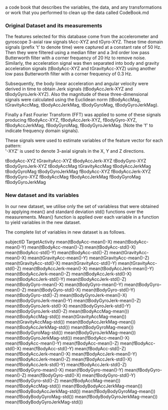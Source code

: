 a code book that describes the variables, the data, and any transformations or work that you performed to clean up the data called CodeBook.md

### Original Dataset and its measurements

The features selected for this database come from the accelerometer and gyroscope 3-axial raw signals tAcc-XYZ and tGyro-XYZ. These time domain signals (prefix 't' to denote time) were captured at a constant rate of 50 Hz. Then they were filtered using a median filter and a 3rd order low pass Butterworth filter with a corner frequency of 20 Hz to remove noise. Similarly, the acceleration signal was then separated into body and gravity acceleration signals (tBodyAcc-XYZ and tGravityAcc-XYZ) using another low pass Butterworth filter with a corner frequency of 0.3 Hz. 

Subsequently, the body linear acceleration and angular velocity were derived in time to obtain Jerk signals (tBodyAccJerk-XYZ and tBodyGyroJerk-XYZ). Also the magnitude of these three-dimensional signals were calculated using the Euclidean norm (tBodyAccMag, tGravityAccMag, tBodyAccJerkMag, tBodyGyroMag, tBodyGyroJerkMag). 

Finally a Fast Fourier Transform (FFT) was applied to some of these signals producing fBodyAcc-XYZ, fBodyAccJerk-XYZ, fBodyGyro-XYZ, fBodyAccJerkMag, fBodyGyroMag, fBodyGyroJerkMag. (Note the 'f' to indicate frequency domain signals). 

These signals were used to estimate variables of the feature vector for each pattern:  
'-XYZ' is used to denote 3-axial signals in the X, Y and Z directions.

tBodyAcc-XYZ
tGravityAcc-XYZ
tBodyAccJerk-XYZ
tBodyGyro-XYZ
tBodyGyroJerk-XYZ
tBodyAccMag
tGravityAccMag
tBodyAccJerkMag
tBodyGyroMag
tBodyGyroJerkMag
fBodyAcc-XYZ
fBodyAccJerk-XYZ
fBodyGyro-XYZ
fBodyAccMag
fBodyAccJerkMag
fBodyGyroMag
fBodyGyroJerkMag

### New dataset and its variables
In our new dataset, we utilise only the set of 
variabless that were obtained by applying mean() and standard deviation
std() functions over the measurements. 
Mean() function is applied over each variable in a function to yield
variables in the new dataset. 


The complete list of variables in new dataset is as follows.


subjectID
TargetActivity
mean(tBodyAcc-mean()-X)
mean(tBodyAcc-mean()-Y)
mean(tBodyAcc-mean()-Z)
mean(tBodyAcc-std()-X)
mean(tBodyAcc-std()-Y)
mean(tBodyAcc-std()-Z)
mean(tGravityAcc-mean()-X)
mean(tGravityAcc-mean()-Y)
mean(tGravityAcc-mean()-Z)
mean(tGravityAcc-std()-X)
mean(tGravityAcc-std()-Y)
mean(tGravityAcc-std()-Z)
mean(tBodyAccJerk-mean()-X)
mean(tBodyAccJerk-mean()-Y)
mean(tBodyAccJerk-mean()-Z)
mean(tBodyAccJerk-std()-X)
mean(tBodyAccJerk-std()-Y)
mean(tBodyAccJerk-std()-Z)
mean(tBodyGyro-mean()-X)
mean(tBodyGyro-mean()-Y)
mean(tBodyGyro-mean()-Z)
mean(tBodyGyro-std()-X)
mean(tBodyGyro-std()-Y)
mean(tBodyGyro-std()-Z)
mean(tBodyGyroJerk-mean()-X)
mean(tBodyGyroJerk-mean()-Y)
mean(tBodyGyroJerk-mean()-Z)
mean(tBodyGyroJerk-std()-X)
mean(tBodyGyroJerk-std()-Y)
mean(tBodyGyroJerk-std()-Z)
mean(tBodyAccMag-mean())
mean(tBodyAccMag-std())
mean(tGravityAccMag-mean())
mean(tGravityAccMag-std())
mean(tBodyAccJerkMag-mean())
mean(tBodyAccJerkMag-std())
mean(tBodyGyroMag-mean())
mean(tBodyGyroMag-std())
mean(tBodyGyroJerkMag-mean())
mean(tBodyGyroJerkMag-std())
mean(fBodyAcc-mean()-X)
mean(fBodyAcc-mean()-Y)
mean(fBodyAcc-mean()-Z)
mean(fBodyAcc-std()-X)
mean(fBodyAcc-std()-Y)
mean(fBodyAcc-std()-Z)
mean(fBodyAccJerk-mean()-X)
mean(fBodyAccJerk-mean()-Y)
mean(fBodyAccJerk-mean()-Z)
mean(fBodyAccJerk-std()-X)
mean(fBodyAccJerk-std()-Y)
mean(fBodyAccJerk-std()-Z)
mean(fBodyGyro-mean()-X)
mean(fBodyGyro-mean()-Y)
mean(fBodyGyro-mean()-Z)
mean(fBodyGyro-std()-X)
mean(fBodyGyro-std()-Y)
mean(fBodyGyro-std()-Z)
mean(fBodyAccMag-mean())
mean(fBodyAccMag-std())
mean(fBodyBodyAccJerkMag-mean())
mean(fBodyBodyAccJerkMag-std())
mean(fBodyBodyGyroMag-mean())
mean(fBodyBodyGyroMag-std())
mean(fBodyBodyGyroJerkMag-mean())
mean(fBodyBodyGyroJerkMag-std())




